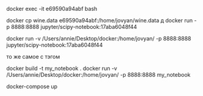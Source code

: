 docker exec -it e69590a94abf bash

docker cp wine.data e69590a94abf:/home/jovyan/wine.data 
д
docker run -p 8888:8888 jupyter/scipy-notebook:17aba6048f44

docker run -v /Users/annie/Desktop/docker:/home/jovyan/ -p 8888:8888 jupyter/scipy-notebook:17aba6048f44


<!-- docker build .
docker run -v /Users/annie/Desktop/docker:/home/jovyan/ -p 8888:8888 0649d149f1d8
взято из Successfully built после билда -->

то же самое с тэгом

docker build -t my_notebook .
docker run -v /Users/annie/Desktop/docker:/home/jovyan/ -p 8888:8888 my_notebook

docker-compose up
